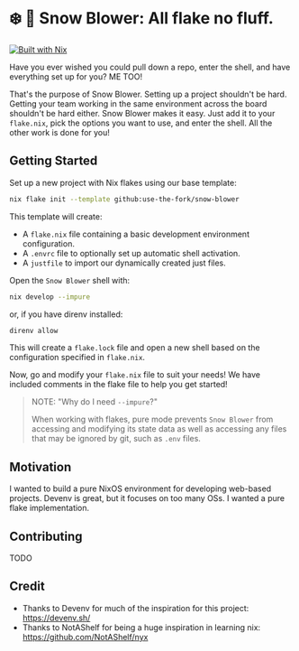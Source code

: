 # ❄️ 💨 Snow Blower: All flake no fluff.
[![Built with Nix](https://builtwithnix.org/badge.svg)](https://builtwithnix.org)

Have you ever wished you could pull down a repo, enter the shell, and have everything set up for you? ME TOO!

That's the purpose of Snow Blower. Setting up a project shouldn't be hard. Getting your team working in the same environment across the board shouldn't be hard either. Snow Blower makes it easy. Just add it to your `flake.nix`, pick the options you want to use, and enter the shell. All the other work is done for you!

## Getting Started

Set up a new project with Nix flakes using our base template:

```sh
nix flake init --template github:use-the-fork/snow-blower
```

This template will create:

* A `flake.nix` file containing a basic development environment configuration.
* A `.envrc` file to optionally set up automatic shell activation.
* A `justfile` to import our dynamically created just files.

Open the `Snow Blower` shell with:

```sh
nix develop --impure
```
or, if you have direnv installed:
```sh
direnv allow
```

This will create a `flake.lock` file and open a new shell based on the configuration specified in `flake.nix`.

Now, go and modify your `flake.nix` file to suit your needs! We have included comments in the flake file to help you get started!

> NOTE: "Why do I need `--impure`?"
>
> When working with flakes, pure mode prevents `Snow Blower` from accessing and modifying its state data as well as accessing any files that may be ignored by git, such as `.env` files.

## Motivation

I wanted to build a pure NixOS environment for developing web-based projects. Devenv is great, but it focuses on too many OSs. I wanted a pure flake implementation.

## Contributing

TODO

## Credit

- Thanks to Devenv for much of the inspiration for this project: https://devenv.sh/
- Thanks to NotAShelf for being a huge inspiration in learning nix: https://github.com/NotAShelf/nyx
